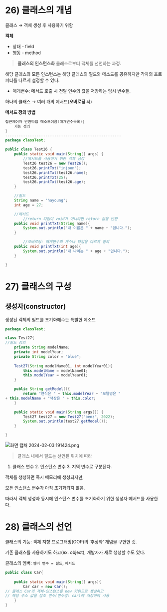 # 26) 클래스의 개념

클래스 → 객체 생성 후 사용하기 위함

**객체**

- 상태 - field
- 행동 - method

> **클래스의 인스턴스화**
클래스로부터 객체를 선언하는 과정.
> 

해당 클래스의 모든 인스턴스는 해당 클래스의 필드와 메소드를 공유하지만 각자의 프로퍼티를 다르게 설정할 수 있다.

- 매개변수: 메서드 호출 시 전달 인수의 값을 저장하는 임시 변수들.

하나의 클래스 → 여러 개의 메서드(**오버로딩 시**)

**메서드 정의 방법**
```java
접근제어자 반환타입 메소드이름(매개변수목록){
	기능 정의
}
----------------------------------------------------
package classTest;

public class Test26 {
    public static void main(String[] args) {
        //메서드를 사용하기 위한 객체 생성
        Test26 test26 = new Test26();
        test26.printTxt("injoon");
        test26.printTxt(test26.name);
        test26.printTxt(25);
        test26.printTxt(test26.age);
    }

    //필드
    String name = "hayoung";
    int age = 27;

    //메서드
		//return 타입이 void가 아니라면 return 값을 반환
    public void printTxt(String name){
        System.out.println("내 이름은 " + name + "입니다.");
    }

		//오버로딩: 매개변수의 개수나 타입을 다르게 정의
    public void printTxt(int age){
        System.out.println("내 나이는 " + age + "입니다.");
    }

}
```

# 27) 클래스의 구성

## 생성자(constructor)

생성된 객체의 필드를 초기화해주는 특별한 메소드

```java
package classTest;

class Test27{
//필드 정의
	private String modelName;
	private int modelYear;
	private String color = "blue";
	
	Test27(String modelName01, int modelYear01){
		this.modelName = modelName01;
		this.modelYear = modelYear01;
	}

	public String getModel(){
		return "연식은 " + this.modelYear + "모델명은 "
+ this.modelName + "색상은 " + this.color;
	}

	public static void main(String args[]) {
		Test27 test27 = new Test27("benz", 2022);
		System.out.println(test27.getModel());
	}

}
```

![화면 캡처 2024-02-03 191424.png](https://prod-files-secure.s3.us-west-2.amazonaws.com/e8f11927-b70c-4524-9227-a3efac08e7aa/064743de-9c9b-4fa0-938b-1247fa73bbf4/%ED%99%94%EB%A9%B4_%EC%BA%A1%EC%B2%98_2024-02-03_191424.png)

> 클래스 내에서 필드는 선언된 위치에 따라
1. 클래스 변수 2. 인스턴스 변수 3. 지역 변수로 구분된다.
> 

객체를 생성하면 즉시 메모리에 생성되지만,

모든 인스턴스 변수가 아직 초기화되지 않음.

따라서 객체 생성과 동시에 인스턴스 변수를 초기화하기 위한 생성자 메서드를 사용한다.

# 28) 클래스의 선언
클래스의 기능: 객체 지향 프로그래밍(OOP)의 ‘추상화’ 개념을 구현한 것.

기존 클래스를 사용하기도 하고(ex. object), 개발자가 새로 생성할 수도 있다.

클래스의 멤버: `멤버 변수 = 필드`, `메서드`

```java
public class Car{
	
	public static void main(String[] args){
		Car car = new Car();
// 클래스 Car의 객체-인스턴스를 new 키워드로 생성하고 
// 해당 주소 값을 참조 변수(변수명: car)에 저장하여 사용
	}
}
```
